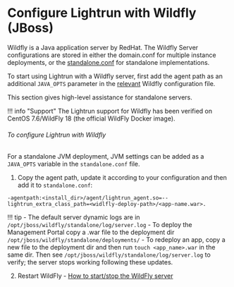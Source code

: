 # Configure Lightrun with Wildfly (JBoss)

Wildfly is a Java application server by RedHat. The Wildfly Server configurations are stored in either the domain.conf for multiple instance deployments, or the [standalone.conf](https://docs.wildfly.org/17/Admin_Guide.html) for standalone implementations. 

To start using Lightrun with a Wildfly server, first add the agent path as an additional `JAVA_OPTS` parameter in the [relevant](https://docs.wildfly.org/18/Admin_Guide.html) Wildfly configuration file. 

This section gives high-level assistance for standalone servers.

!!! info "Support"
    The Lightrun support for Wildfly has been verified on CentOS 7.6/WildFly 18 (the official WildFly Docker image).
	
###### To configure Lightrun with Wildfly


For a standalone JVM deployment, JVM settings can be added as a `JAVA_OPTS` variable in the `standalone.conf` file.

1. Copy the agent path, update it according to your configuration and then add it to `standalone.conf`: 

```shell
-agentpath:<install_dir>/agent/lightrun_agent.so=--lightrun_extra_class_path=<widlfly-deploy-path>/<app-name.war>. 
```
     

     
  !!! tip
      - The default server dynamic logs are in `/opt/jboss/wildfly/standalone/log/server.log`
      - To deploy the Management Portal copy a .war file to the deployment dir `/opt/jboss/wildfly/standalone/deployments/`
      - To redeploy an app, copy a new file to the deployment dir and then run `touch <app_name>.war` in the same dir. Then see `/opt/jboss/wildfly/standalone/log/server.log` to verify; the server stops working following these updates.

2.  Restart WildFly - [How to start/stop the WildFly server](https://subscription.packtpub.com/book/networking_and_servers/9781784392413/2/ch02lvl1sec29/shutting-down-and-restarting-an-instance-via-the-cli)

